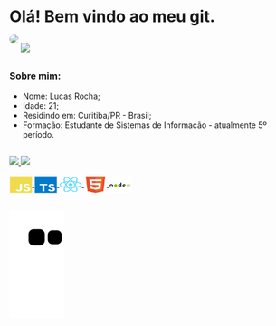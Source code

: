 <div> 
  <h1 style="margin-bottom: 15px; margin-top: 15px;"> Olá! Bem vindo ao meu git.</h1>
  
  <a href = "mailto:lucasrocha.0822@gmail.com"><img src="https://img.shields.io/badge/-Gmail-%23333?style=for-the-badge&logo=gmail&logoColor=white" target="_blank" style="border-radius: 20px; margin-bottom: 15px"></a>
  <a  href="https://www.linkedin.com/in/lucas-rocha729/" target="_blank" style="border-radius: 20px; margin-bottom: 15px"><img src="https://img.shields.io/badge/-LinkedIn-%230077B5?style=for-the-badge&logo=linkedin&logoColor=white" target="_blank"></a>
</div>

##   

### Sobre mim:
* Nome: Lucas Rocha;
* Idade: 21;   
* Residindo em: Curitiba/PR - Brasil;
* Formação: Estudante de Sistemas de Informação - atualmente 5º período.  
 
##
  
<div>
  <a href="https://github.com/lucasrocha729">
  <img height="180em" src="https://github-readme-stats.vercel.app/api?username=lucasrocha729&show_icons=true&theme=dracula&include_all_commits=true&count_private=true"/>
  <img height="180em" src="https://github-readme-stats.vercel.app/api/top-langs/?username=lucasrocha729&layout=compact&langs_count=7&theme=dracula"/>
</div>

<div style="display: inline_block"><br>
  <img align="center" alt="Lucas-Js" height="30" width="40" src="https://raw.githubusercontent.com/devicons/devicon/master/icons/javascript/javascript-plain.svg">
  <img align="center" alt="Lucas-Ts" height="30" width="40" src="https://raw.githubusercontent.com/devicons/devicon/master/icons/typescript/typescript-plain.svg">
  <img align="center" alt="Lucas-React" height="30" width="40" src="https://raw.githubusercontent.com/devicons/devicon/master/icons/react/react-original.svg">
  <img align="center" alt="Lucas-HTML" height="30" width="40" src="https://raw.githubusercontent.com/devicons/devicon/master/icons/html5/html5-original.svg">
  <img align="center" alt="Lucas-NodeJs" height="30" width="40" src="./assets/nodejs.png">
</div>
  
  ##
 
<div>
 
<div>
  
![Snake animation](https://github.com/lucasrocha729/lucasrocha729/blob/output/github-contribution-grid-snake.svg)

</div>
